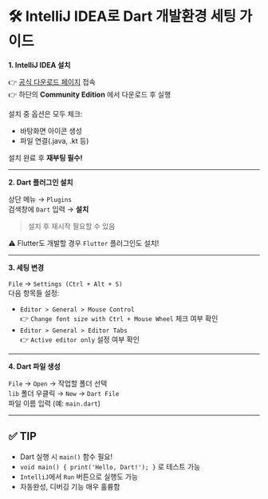 # 🛠️ IntelliJ IDEA로 Dart 개발환경 세팅 가이드

**1. IntelliJ IDEA 설치**

👉 [공식 다운로드 페이지](https://www.jetbrains.com/ko-kr/idea/download/?section=windows) 접속  
👉 하단의 **Community Edition** 에서 다운로드 후 실행

설치 중 옵션은 모두 체크:
- 바탕화면 아이콘 생성
- 파일 연결(.java, .kt 등)

설치 완료 후 **재부팅 필수!**

---

**2. Dart 플러그인 설치**

상단 메뉴 → `Plugins`  
검색창에 `Dart` 입력 → **설치**  
> 설치 후 재시작 필요할 수 있음

⚠️ Flutter도 개발할 경우 `Flutter` 플러그인도 설치!

---

**3. 세팅 변경**

`File` → `Settings (Ctrl + Alt + S)`  
다음 항목들 설정:

- `Editor > General > Mouse Control`  
  👉 `Change font size with Ctrl + Mouse Wheel` 체크 여부 확인
- `Editor > General > Editor Tabs`  
  👉 `Active editor only` 설정 여부 확인

---

**4. Dart 파일 생성**

`File` → `Open` → 작업할 폴더 선택  
`lib` 폴더 우클릭 → `New` → `Dart File`  
파일 이름 입력 (예: `main.dart`)

---

## ✅ TIP

- Dart 실행 시 `main()` 함수 필요!
- `void main() { print('Hello, Dart!'); }` 로 테스트 가능
- `IntelliJ`에서 `Run` 버튼으로 실행도 가능
- 자동완성, 디버깅 기능 매우 훌륭함